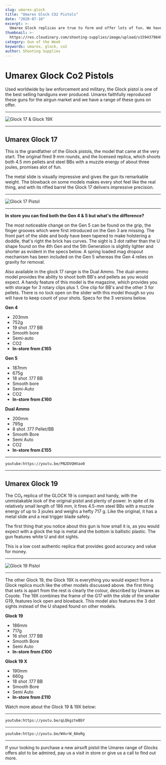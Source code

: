 ```yaml
---
slug: umarex-glock
title: "Umarex Glock CO2 Pistols"
date: "2020-07-10"
excerpt: >-
  Umarex Glock replicas are true to form and offer lots of fun. We have range of Umarex Glock's available in store.
thumbnail: >-
  https://res.cloudinary.com/shooting-supplies/image/upload/v1594379849/Blog/Umarex-Glock-FB_fnpome.png
category: Gun of the Week
keywords: umarex, glock, co2
author: Shooting Supplies
---
```


# **Umarex Glock Co2 Pistols**

Used worldwide by law enforcement and military, the Glock pistol is one of the best selling handguns ever produced. Umarex faithfully reproduced these guns for the airgun market and we have a range of these guns on offer.

---

![Glock 17 & Glock 19X](https://res.cloudinary.com/shooting-supplies/image/upload/v1594379849/Blog/Umarex-Glock-FB_fnpome.png)

---

## **Umarex Glock 17**

This is the grandfather of the Glock pistols, the model that came at the very start. The original fired 9 mm rounds, and the licensed replica, which shoots both 4.5 mm pellets and steel BBs with a muzzle energy of about three joules, promises alot of fun. 

The metal slide is visually impressive and gives the gun its remarkable weight. The blowback on some models makes every shot feel like the real thing, and with its rifled barrel the Glock 17 delivers impressive precision.

---

![Glock 17 Pistol](https://res.cloudinary.com/shooting-supplies/image/upload/v1594380212/guns/glock-17_qmjw1e.jpg)

---

**In store you can find both the Gen 4 & 5 but what's the difference?**

The most noticeable change on the Gen 5 can be found on the grip, the finger grooves which were first introduced on the Gen 3 are missing. The front part of the slide and body have been tapered to make holstering a doddle, that's right the brick has curves. The sight is 3 dot rather than the U shape found on the 4th Gen and the 5th Generation is slightly lighter and shorter as evident in the specs below. A spring loaded mag dropout mechanism has been included on the Gen 5 whereas the Gen 4 relies on gravity for removal.

Also available in the glock 17 range is the Dual Ammo. The dual-ammo model provides the ability to shoot both BB's and pellets as you would expect. A handy feature of this model is the magazine, which provides you with storage for 3 rotary clips plus 1. One clip for BB's and the other 3 for pellets. There is no lock open on the slider with this model though so you will have to keep count of your shots. Specs for the 3 versions below.

    
**Gen 4**
- 203mm
- 752g
- 19 shot .177 BB
- Smooth bore
- Semi-auto
- CO2
- **In-store from £165**

    
**Gen 5**
- 187mm
- 675g
- 18 shot .177 BB
- Smooth bore
- Semi-Auto
- CO2
- **In-store from £160**

    
**Dual Ammo**
- 200mm
- 795g
- 8 shot .177 Pellet/BB
- Smooth Bore
- Semi Auto
- CO2
- **In-store from £155**

---

`youtube:https://youtu.be/PN2DVQHVao0`

---

## **Umarex Glock 19**

The CO₂ replica of the GLOCK 19 is compact and handy, with the unmistakable look of the original pistol and plenty of power. In spite of its relatively small length of 186 mm, it fires 4.5-mm steel BBs with a muzzle energy of up to 3 joules and weighs a hefty 717 g. Like the original, it has a metal slide and a real trigger blade safety.

The first thing that you notice about this gun is how small it is, as you would expect with a glock the top is metal and the bottom is ballistic plastic. The gun features white U and dot sights. 

This is a low cost authentic replica that provides good accuracy and value for money.

---

![Glock 19 Pistol](https://res.cloudinary.com/shooting-supplies/image/upload/v1594380177/guns/glock-19_luyoey.jpg)

---

The other Glock 19, the Glock 19X is everything you would expect from a Glock replica much like the other models discussed above. the first thing that sets is apart from the rest is clearly the colour, described by Umarex as Coyote. The 19X combines the frame of the G17 with the slide of the smaller G19, features lock open and blowback. This model also features the 3 dot sights instead of the U shaped found on other models.

    
**Glock 19**
- 186mm
- 717g
- 16 shot .177 BB
- Smooth Bore
- Semi Auto
- **In-store from £100**

    
**Glock 19 X**
- 190mm
- 660g
- 18 shot .177 BB
- Smooth Bore
- Semi Auto
- **In-store from £110**

Watch more about the Glock 19 & 19X below:

---

`youtube:https://youtu.be/qLQkgzteBbY`

---

`youtube:https://youtu.be/W4vrW_66eRg`

---

If your looking to purchase a new airsoft pistol the Umarex range of Glocks offers alot to be admired, pay us a visit in store or give us a call to find out more.
